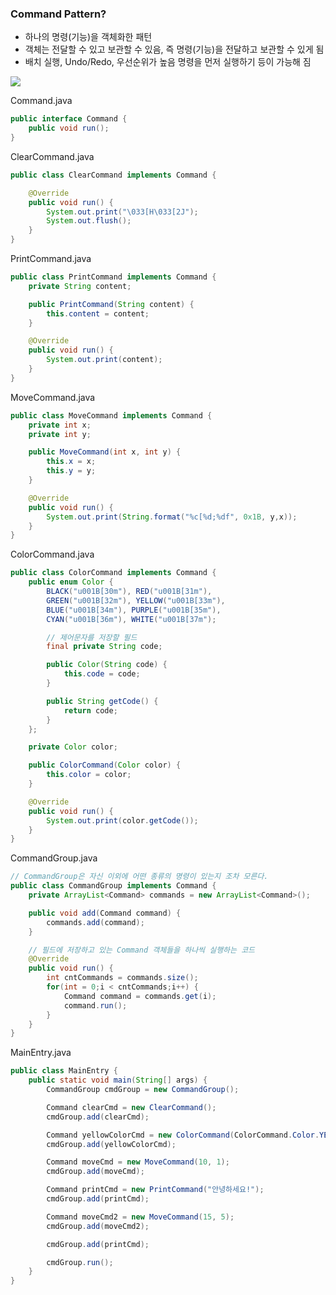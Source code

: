 ### Command Pattern?

- 하나의 명령(기능)을 객체화한 패턴
- 객체는 전달할 수 있고 보관할 수 있음, 즉 명령(기능)을 전달하고 보관할 수 있게 됨
- 배치 실행, Undo/Redo, 우선순위가 높음 명령을 먼저 실행하기 등이 가능해 짐

![](https://velog.velcdn.com/images/sanizzang00/post/8fbce2c0-bdf7-4fad-9a79-baab0613265d/image.png)

Command.java

```java
public interface Command {
    public void run();
}
```

ClearCommand.java

```java
public class ClearCommand implements Command {

    @Override
    public void run() {
        System.out.print("\033[H\033[2J");
        System.out.flush();
    }
}
```

PrintCommand.java

```java
public class PrintCommand implements Command {
    private String content;

    public PrintCommand(String content) {
        this.content = content;
    }

    @Override
    public void run() {
        System.out.print(content);
    }
}
```

MoveCommand.java

```java
public class MoveCommand implements Command {
    private int x;
    private int y;

    public MoveCommand(int x, int y) {
        this.x = x;
        this.y = y;
    }

    @Override
    public void run() {
        System.out.print(String.format("%c[%d;%df", 0x1B, y,x));
    }
}
```

ColorCommand.java

```java
public class ColorCommand implements Command {
    public enum Color {
        BLACK("u001B[30m"), RED("u001B[31m"),
        GREEN("u001B[32m"), YELLOW("u001B[33m"),
        BLUE("u001B[34m"), PURPLE("u001B[35m"),
        CYAN("u001B[36m"), WHITE("u001B[37m");

        // 제어문자를 저장할 필드
        final private String code;

        public Color(String code) {
            this.code = code;
        }

        public String getCode() {
            return code;
        }
    };

    private Color color;

    public ColorCommand(Color color) {
        this.color = color;
    }

    @Override
    public void run() {
        System.out.print(color.getCode());
    }
}
```

CommandGroup.java

```java
// CommandGroup은 자신 이외에 어떤 종류의 명령이 있는지 조차 모른다.
public class CommandGroup implements Command {
    private ArrayList<Command> commands = new ArrayList<Command>();

    public void add(Command command) {
        commands.add(command);
    }

    // 필드에 저장하고 있는 Command 객체들을 하나씩 실행하는 코드
    @Override
    public void run() {
        int cntCommands = commands.size();
        for(int = 0;i < cntCommands;i++) {
            Command command = commands.get(i);
            command.run();
        }
    }
}
```

MainEntry.java

```java
public class MainEntry {
    public static void main(String[] args) {
        CommandGroup cmdGroup = new CommandGroup();

        Command clearCmd = new ClearCommand();
        cmdGroup.add(clearCmd);

        Command yellowColorCmd = new ColorCommand(ColorCommand.Color.YELLOW);
        cmdGroup.add(yellowColorCmd);

        Command moveCmd = new MoveCommand(10, 1);
        cmdGroup.add(moveCmd);

        Command printCmd = new PrintCommand("안녕하세요!");
        cmdGroup.add(printCmd);

        Command moveCmd2 = new MoveCommand(15, 5);
        cmdGroup.add(moveCmd2);

        cmdGroup.add(printCmd);

        cmdGroup.run();
    }
}
```
